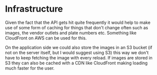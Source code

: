 # Infrastructure

Given the fact that the API gets hit quite frequently it would help to make use of some form of caching for things that don't change often such as images, the vendor outlets and plate numbers etc. Something like CloudFront on AWS can be used for this.

On the application side we could also store the images in an S3 bucket (if not on the server itself, but I would suggest using S3) this way we don't have to keep fetching the image with every reload. If images are stored in S3 they can also be cached with a CDN like CloudFront making loading much faster for the user.
